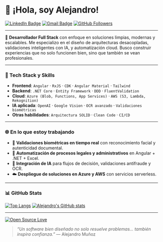 
# 👋 ¡Hola, soy Alejandro!

[![LinkedIn Badge](https://img.shields.io/badge/-Alejandro%20Muñoz-blue?style=social&logo=Linkedin&logoColor=blue&link=https://www.linkedin.com/in/alejandromunozdev/)](https://www.linkedin.com/in/alejandromunozdev/)
[![Gmail Badge](https://img.shields.io/badge/-alejandromunozlezcano@gmail.com-c14438?style=social&logo=Gmail&logoColor=red&link=mailto:alejandromunozlezcano@gmail.com)](mailto:alejandromunozlezcano@gmail.com)
[![GitHub Followers](https://img.shields.io/github/followers/Alejoml07?label=Follow&style=social)](https://github.com/Alejoml07)

---

🎯 **Desarrollador Full Stack** con enfoque en soluciones limpias, modernas y escalables. Me especializo en el diseño de arquitecturas desacopladas, validaciones inteligentes con IA, y automatización cloud. Busco construir experiencias que no solo funcionen bien, sino que también se vean profesionales.

---

### 🚀 Tech Stack y Skills

- **Frontend**: `Angular` · `RxJS` · `CDK` · `Angular Material` · `Tailwind`
- **Backend**: `.NET Core` · `Entity Framework` · `DDD` · `FluentValidation`
- **Cloud**: `Azure (Blob, Functions, App Services)` · `AWS (S3, Lambda, Rekognition)`
- **IA aplicada**: `OpenAI` · `Google Vision` · `OCR avanzado` · `Validaciones biométricas`
- **Otras habilidades**: `Arquitectura SOLID` · `Clean Code` · `CI/CD`

---

### 🌐 En lo que estoy trabajando

- 🔐 **Validaciones biométricas en tiempo real** con reconocimiento facial y autenticidad documental.
- 📄 **Automatización de procesos legales y administrativos** en Angular + .NET + Excel.
- 🧠 **Integración de IA** para flujos de decisión, validaciones antifraude y OCR.
- ☁️ **Despliegue de soluciones en Azure y AWS** con servicios serverless.

---

### 📊 GitHub Stats

[![Top Langs](https://github-readme-stats.vercel.app/api/top-langs/?username=Alejoml07&layout=compact&theme=radical)](https://github.com/Alejoml07)
[![Alejandro's GitHub stats](https://github-readme-stats.vercel.app/api?username=Alejoml07&show=reviews,discussions_started&show_icons=true&theme=radical)](https://github.com/Alejoml07)


---

[![Open Source Love](https://badges.frapsoft.com/os/v1/open-source.svg?v=102)](https://github.com/ellerbrock/open-source-badge/)

> _“Un software bien diseñado no solo resuelve problemas… también inspira confianza.”_ — Alejandro Muñoz
